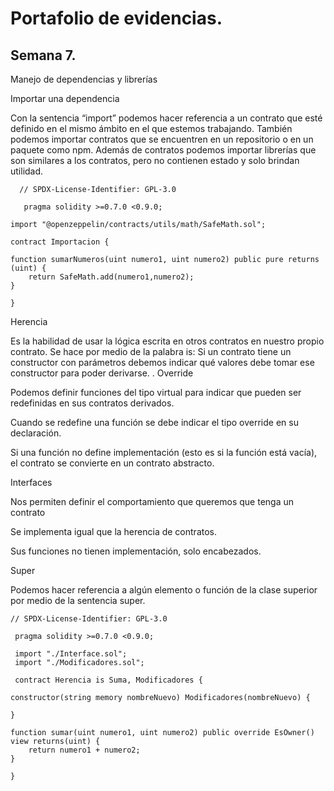 # Portafolio de evidencias.

## Semana 7.
Manejo de dependencias y librerías

Importar una dependencia

   Con la sentencia “import” podemos hacer referencia a un contrato que esté definido en el mismo ámbito en el que estemos trabajando.
   También podemos importar contratos que se encuentren en un repositorio o en un paquete como npm.
   Además de contratos podemos importar librerías que son similares a los contratos, pero no contienen estado y solo brindan utilidad.
      
      // SPDX-License-Identifier: GPL-3.0

       pragma solidity >=0.7.0 <0.9.0;

    import "@openzeppelin/contracts/utils/math/SafeMath.sol";

    contract Importacion {
    
    function sumarNumeros(uint numero1, uint numero2) public pure returns (uint) {
        return SafeMath.add(numero1,numero2);
    }
    
    }

Herencia

Es la habilidad de usar la lógica escrita en otros contratos en nuestro propio contrato. Se hace por medio de la palabra is:
Si un contrato tiene un constructor con parámetros debemos indicar qué valores debe tomar ese constructor para poder derivarse.
.
Override

Podemos definir funciones del tipo virtual para indicar que pueden ser redefinidas en sus contratos derivados.

Cuando se redefine una función se debe indicar el tipo override en su declaración.

Si una función no define implementación (esto es si la función está vacía), el contrato se convierte en un contrato abstracto.

Interfaces

Nos permiten definir el comportamiento que queremos que tenga un contrato

Se implementa igual que la herencia de contratos.

Sus funciones no tienen implementación, solo encabezados.

Super

Podemos hacer referencia a algún elemento o función de la clase superior por medio de la sentencia super.

    // SPDX-License-Identifier: GPL-3.0

     pragma solidity >=0.7.0 <0.9.0;

     import "./Interface.sol";
     import "./Modificadores.sol";

     contract Herencia is Suma, Modificadores {
    
    constructor(string memory nombreNuevo) Modificadores(nombreNuevo) {
        
    }
    
    function sumar(uint numero1, uint numero2) public override EsOwner() view returns(uint) {
        return numero1 + numero2;
    }
    
    }
